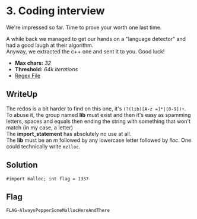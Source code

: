 # 3. Coding interview

We're impressed so far. Time to prove your worth one last time.

A while back we managed to get our hands on a "language detector" and had a good laugh at their algorithm.\
Anyway, we extracted the c++ one and sent it to you. Good luck!

- **Max chars:** *32*
- **Threshold:** *64k iterations*
- [Regex File](https://github.com/UnitedCTF/UnitedCTF-2021/new/redos-oli/challenges/programming/redos/src/challenge3.py)

## WriteUp

The redos is a bit harder to find on this one, it's `(?(lib)[A-z =]*|[0-9])+`.\
To abuse it, the group named **lib** must exist and then it's easy as spamming letters, spaces and equals then ending the string with something that won't match (in my case, a letter)\
The **import_statement** has absolutely no use at all.\
The **lib** must be an *m* followed by any lowercase letter followed by *lloc*. One could technically write `mzlloc`.

## Solution
`#import malloc; int flag = 1337`

## Flag
`FLAG-AlwaysPepperSomeMallocHereAndThere`
